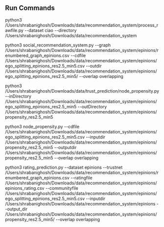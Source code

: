 ## Run Commands
python3 /Users/shrabanighosh/Downloads/data/recommendation_system/process_rawfile.py --dataset ciao --directory /Users/shrabanighosh/Downloads/data/recommendation_system

python3 social_recommendation_system.py --graph /Users/shrabanighosh/Downloads/data/recommendation_system/epinions/renumbered_graph_epinions.csv --cdfile /Users/shrabanighosh/Downloads/data/recommendation_system/epinions/ego_splitting_epinions_res2.5_min5.csv --outdir /Users/shrabanighosh/Downloads/data/recommendation_system/epinions/ego_splitting_epinions_res2.5_min5/ --overlap overlapping

python3 /Users/shrabanighosh/Downloads/data/trust_prediction/node_propensity.py --inDirectory /Users/shrabanighosh/Downloads/data/recommendation_system/epinions/ego_splitting_epinions_res2.5_min5 --outDirectory /Users/shrabanighosh/Downloads/data/recommendation_system/epinions/propensity_res2.5_min5


python3 node_propensity.py --cdfile /Users/shrabanighosh/Downloads/data/recommendation_system/epinions/ego_splitting_epinions_res2.5_min5.csv --inputdir /Users/shrabanighosh/Downloads/data/recommendation_system/epinions/propensity_res2.5_min5 --outputdir /Users/shrabanighosh/Downloads/data/recommendation_system/epinions/propensity_res2.5_min5 --overlap overlapping

python3 rating_prediction.py --dataset epinions --trustnet /Users/shrabanighosh/Downloads/data/recommendation_system/epinions/renumbered_graph_epinions.csv --ratingfile /Users/shrabanighosh/Downloads/data/recommendation_system/epinions/epinions_rating.csv --communityfile /Users/shrabanighosh/Downloads/data/recommendation_system/epinions/ego_splitting_epinions_res2.5_min5.csv --inputdir /Users/shrabanighosh/Downloads/data/recommendation_system/epinions --output_dir /Users/shrabanighosh/Downloads/data/recommendation_system/epinions/propensity_res2.5_min5/ --overlap overlapping
